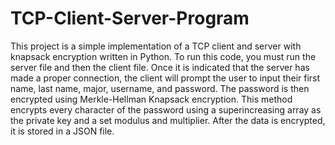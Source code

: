 # TCP-Client-Server-Program

This project is a simple implementation of a TCP client and server with knapsack encryption written in Python. To run this code, you must run the server file and then the client file. Once it is indicated that the server has made a proper connection, the client will prompt the user to input their first name, last name, major, username, and password. The password is then encrypted using Merkle-Hellman Knapsack encryption. This method encrypts every character of the password using a superincreasing array as the private key and a set modulus and multiplier. After the data is encrypted, it is stored in a JSON file.
